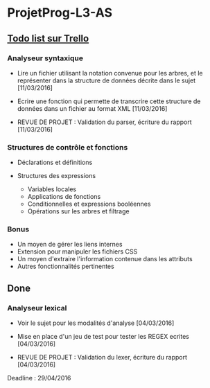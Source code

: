 # ProjetProg-L3-AS

## [Todo list sur Trello](https://trello.com/b/ndvofH96 "Trello")

### Analyseur syntaxique
* Lire un fichier utilisant la notation convenue pour les arbres, et le représenter dans la structure de données décrite dans le sujet [11/03/2016]
* Ecrire une fonction qui permette de transcrire cette structure de données dans un fichier au format XML [11/03/2016]

* REVUE DE PROJET : Validation du parser, écriture du rapport [11/03/2016]

### Structures de contrôle et fonctions
* Déclarations et définitions

* Structures des expressions
  * Variables locales
  * Applications de fonctions
  * Conditionnelles et expressions booléennes
  * Opérations sur les arbres et filtrage

### Bonus
* Un moyen de gérer les liens internes
* Extension pour manipuler les fichiers CSS
* Un moyen d'extraire l'information contenue dans les attributs
* Autres fonctionnalités pertinentes

## Done

### Analyseur lexical
* Voir le sujet pour les modalités d'analyse [04/03/2016]
* Mise en place d'un jeu de test pour tester les REGEX ecrites [04/03/2016]

* REVUE DE PROJET : Validation du lexer, écriture du rapport [04/03/2016]

Deadline : 29/04/2016
